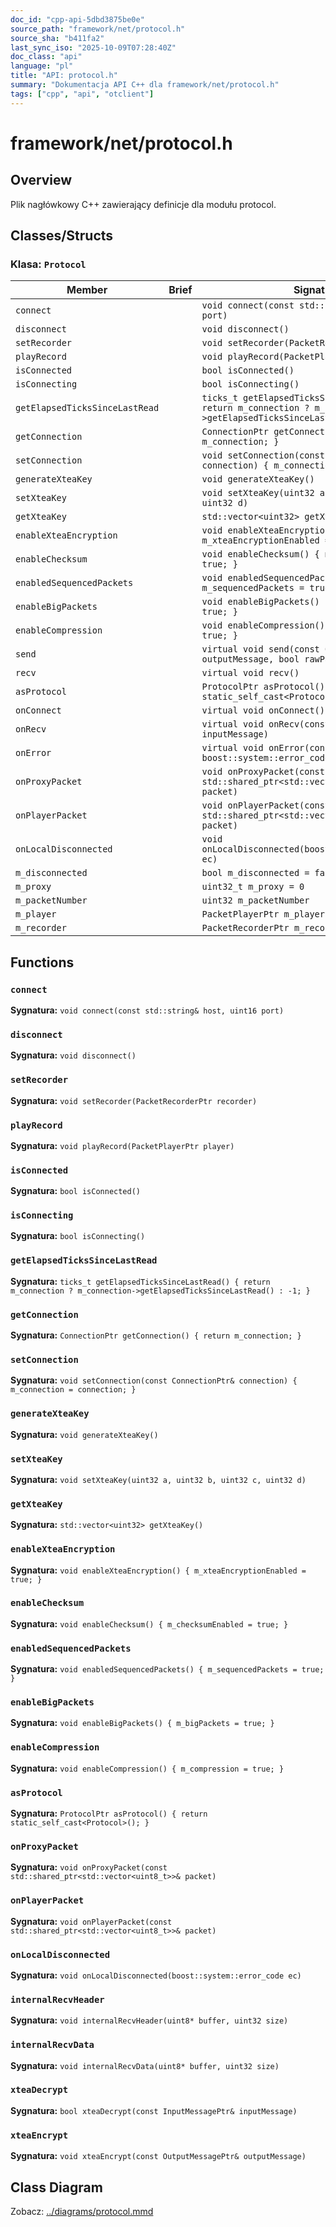 ```yaml
---
doc_id: "cpp-api-5dbd3875be0e"
source_path: "framework/net/protocol.h"
source_sha: "b411fa2"
last_sync_iso: "2025-10-09T07:28:40Z"
doc_class: "api"
language: "pl"
title: "API: protocol.h"
summary: "Dokumentacja API C++ dla framework/net/protocol.h"
tags: ["cpp", "api", "otclient"]
---
```


# framework/net/protocol.h

## Overview

Plik nagłówkowy C++ zawierający definicje dla modułu protocol.

## Classes/Structs

### Klasa: `Protocol`

| Member | Brief | Signature |
|--------|-------|-----------|
| `connect` |  | `void connect(const std::string& host, uint16 port)` |
| `disconnect` |  | `void disconnect()` |
| `setRecorder` |  | `void setRecorder(PacketRecorderPtr recorder)` |
| `playRecord` |  | `void playRecord(PacketPlayerPtr player)` |
| `isConnected` |  | `bool isConnected()` |
| `isConnecting` |  | `bool isConnecting()` |
| `getElapsedTicksSinceLastRead` |  | `ticks_t getElapsedTicksSinceLastRead() { return m_connection ? m_connection->getElapsedTicksSinceLastRead() : -1; }` |
| `getConnection` |  | `ConnectionPtr getConnection() { return m_connection; }` |
| `setConnection` |  | `void setConnection(const ConnectionPtr& connection) { m_connection = connection; }` |
| `generateXteaKey` |  | `void generateXteaKey()` |
| `setXteaKey` |  | `void setXteaKey(uint32 a, uint32 b, uint32 c, uint32 d)` |
| `getXteaKey` |  | `std::vector<uint32> getXteaKey()` |
| `enableXteaEncryption` |  | `void enableXteaEncryption() { m_xteaEncryptionEnabled = true; }` |
| `enableChecksum` |  | `void enableChecksum() { m_checksumEnabled = true; }` |
| `enabledSequencedPackets` |  | `void enabledSequencedPackets() { m_sequencedPackets = true; }` |
| `enableBigPackets` |  | `void enableBigPackets() { m_bigPackets = true; }` |
| `enableCompression` |  | `void enableCompression() { m_compression = true; }` |
| `send` |  | `virtual void send(const OutputMessagePtr& outputMessage, bool rawPacket = false)` |
| `recv` |  | `virtual void recv()` |
| `asProtocol` |  | `ProtocolPtr asProtocol() { return static_self_cast<Protocol>(); }` |
| `onConnect` |  | `virtual void onConnect()` |
| `onRecv` |  | `virtual void onRecv(const InputMessagePtr& inputMessage)` |
| `onError` |  | `virtual void onError(const boost::system::error_code& err)` |
| `onProxyPacket` |  | `void onProxyPacket(const std::shared_ptr<std::vector<uint8_t>>& packet)` |
| `onPlayerPacket` |  | `void onPlayerPacket(const std::shared_ptr<std::vector<uint8_t>>& packet)` |
| `onLocalDisconnected` |  | `void onLocalDisconnected(boost::system::error_code ec)` |
| `m_disconnected` |  | `bool m_disconnected = false` |
| `m_proxy` |  | `uint32_t m_proxy = 0` |
| `m_packetNumber` |  | `uint32 m_packetNumber` |
| `m_player` |  | `PacketPlayerPtr m_player` |
| `m_recorder` |  | `PacketRecorderPtr m_recorder` |

## Functions

### `connect`

**Sygnatura:** `void connect(const std::string& host, uint16 port)`

### `disconnect`

**Sygnatura:** `void disconnect()`

### `setRecorder`

**Sygnatura:** `void setRecorder(PacketRecorderPtr recorder)`

### `playRecord`

**Sygnatura:** `void playRecord(PacketPlayerPtr player)`

### `isConnected`

**Sygnatura:** `bool isConnected()`

### `isConnecting`

**Sygnatura:** `bool isConnecting()`

### `getElapsedTicksSinceLastRead`

**Sygnatura:** `ticks_t getElapsedTicksSinceLastRead() { return m_connection ? m_connection->getElapsedTicksSinceLastRead() : -1; }`

### `getConnection`

**Sygnatura:** `ConnectionPtr getConnection() { return m_connection; }`

### `setConnection`

**Sygnatura:** `void setConnection(const ConnectionPtr& connection) { m_connection = connection; }`

### `generateXteaKey`

**Sygnatura:** `void generateXteaKey()`

### `setXteaKey`

**Sygnatura:** `void setXteaKey(uint32 a, uint32 b, uint32 c, uint32 d)`

### `getXteaKey`

**Sygnatura:** `std::vector<uint32> getXteaKey()`

### `enableXteaEncryption`

**Sygnatura:** `void enableXteaEncryption() { m_xteaEncryptionEnabled = true; }`

### `enableChecksum`

**Sygnatura:** `void enableChecksum() { m_checksumEnabled = true; }`

### `enabledSequencedPackets`

**Sygnatura:** `void enabledSequencedPackets() { m_sequencedPackets = true; }`

### `enableBigPackets`

**Sygnatura:** `void enableBigPackets() { m_bigPackets = true; }`

### `enableCompression`

**Sygnatura:** `void enableCompression() { m_compression = true; }`

### `asProtocol`

**Sygnatura:** `ProtocolPtr asProtocol() { return static_self_cast<Protocol>(); }`

### `onProxyPacket`

**Sygnatura:** `void onProxyPacket(const std::shared_ptr<std::vector<uint8_t>>& packet)`

### `onPlayerPacket`

**Sygnatura:** `void onPlayerPacket(const std::shared_ptr<std::vector<uint8_t>>& packet)`

### `onLocalDisconnected`

**Sygnatura:** `void onLocalDisconnected(boost::system::error_code ec)`

### `internalRecvHeader`

**Sygnatura:** `void internalRecvHeader(uint8* buffer, uint32 size)`

### `internalRecvData`

**Sygnatura:** `void internalRecvData(uint8* buffer, uint32 size)`

### `xteaDecrypt`

**Sygnatura:** `bool xteaDecrypt(const InputMessagePtr& inputMessage)`

### `xteaEncrypt`

**Sygnatura:** `void xteaEncrypt(const OutputMessagePtr& outputMessage)`

## Class Diagram

Zobacz: [../diagrams/protocol.mmd](../diagrams/protocol.mmd)
